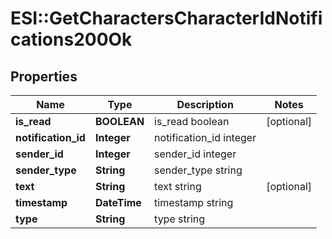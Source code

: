 # ESI::GetCharactersCharacterIdNotifications200Ok

## Properties
Name | Type | Description | Notes
------------ | ------------- | ------------- | -------------
**is_read** | **BOOLEAN** | is_read boolean | [optional] 
**notification_id** | **Integer** | notification_id integer | 
**sender_id** | **Integer** | sender_id integer | 
**sender_type** | **String** | sender_type string | 
**text** | **String** | text string | [optional] 
**timestamp** | **DateTime** | timestamp string | 
**type** | **String** | type string | 

